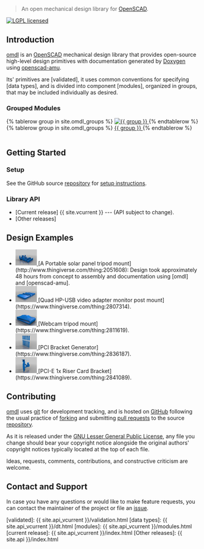 > An open mechanical design library for [OpenSCAD].

[![LGPL licensed](https://img.shields.io/badge/license-LGPL-blue.svg?style=flat)](https://raw.githubusercontent.com/royasutton/omdl/master/lgpl-2.1.txt)


Introduction
------------

[omdl] is an [OpenSCAD] mechanical design library that provides
open-source high-level design primitives with documentation generated
by [Doxygen] using [openscad-amu].

Its' primitives are [validated], it uses common conventions for
specifying [data types], and is divided into component [modules],
organized in groups, that may be included individually as desired.


### Grouped Modules ###

<table>
  {% tablerow group in site.omdl_groups %}
    <a href="{{ site.api_vcurrent }}/group__{{ group }}.svg">
      <img src="{{ site.api_vcurrent }}/group__{{ group }}.svg"
        alt="{{ group }}" />
    </a>
  {% endtablerow %}
  {% tablerow group in site.omdl_groups %}
    <a href="{{ site.api_vcurrent }}/group__{{ group }}.html">
      {{ group }}
    </a>
  {% endtablerow %}
</table>


Getting Started
---------------


### Setup ###

See the GitHub source [repository] for [setup instructions].


### Library API ###

* [Current release] {{ site.vcurrent }} --- (API subject to change).
* [Other releases]


Design Examples
---------------

* <a href="examples/solar_mount.jpg">
    <img src="examples/solar_mount.jpg" alt="solar mount" height="42" />
  </a>
  [A Portable solar panel tripod mount](http://www.thingiverse.com/thing:2051608):
  Design took approximately 48 hours from concept to assembly and
  documentation using [omdl] and [openscad-amu].
* <a href="examples/hp_usb_vid.jpg">
    <img src="examples/hp_usb_vid.jpg" alt="solar mount" height="42" />
  </a>
  [Quad HP-USB video adapter monitor post mount](https://www.thingiverse.com/thing:2807314).
* <a href="examples/webcam_mount.jpg">
    <img src="examples/webcam_mount.jpg" alt="solar mount" height="42" />
  </a>
  [Webcam tripod mount](https://www.thingiverse.com/thing:2811619).
* <a href="examples/pci_bracket.jpg">
    <img src="examples/pci_bracket.jpg" alt="solar mount" height="42" />
  </a>
  [PCI Bracket Generator](https://www.thingiverse.com/thing:2836187).
* <a href="examples/pcie_riser.jpg">
    <img src="examples/pcie_riser.jpg" alt="solar mount" height="42" />
  </a>
  [PCI-E 1x Riser Card Bracket](https://www.thingiverse.com/thing:2841089).

Contributing
------------

[omdl] uses [git] for development tracking, and is hosted on [GitHub]
following the usual practice of [forking] and submitting [pull requests]
to the source [repository].

As it is released under the [GNU Lesser General Public License], any
file you change should bear your copyright notice alongside the
original authors' copyright notices typically located at the top of
each file.

Ideas, requests, comments, contributions, and constructive criticism
are welcome.


Contact and Support
-------------------

In case you have any questions or would like to make feature requests,
you can contact the maintainer of the project or file an [issue].


[validated]: {{ site.api_vcurrent }}/validation.html
[data types]: {{ site.api_vcurrent }}/dt.html
[modules]: {{ site.api_vcurrent }}/modules.html
[current release]: {{ site.api_vcurrent }}/index.html
[Other releases]: {{ site.api }}/index.html


[GNU Lesser General Public License]: https://www.gnu.org/licenses/lgpl.html

[omdl]: https://royasutton.github.io/omdl
[repository]: https://github.com/royasutton/omdl
[issue]: https://github.com/royasutton/omdl/issues

[setup instructions]: https://github.com/royasutton/omdl#setup

[openscad-amu]: https://royasutton.github.io/openscad-amu

[Doxygen]: http://www.doxygen.nl
[Doxygen markups]: http://www.doxygen.nl/manual/commands.html

[OpenSCAD]: http://www.openscad.org

[git]: http://git-scm.com
[GitHub]: http://github.com
[forking]: http://help.github.com/forking
[pull requests]: https://help.github.com/articles/about-pull-requests
